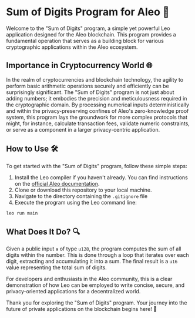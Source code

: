 # Sum of Digits Program for Aleo 🧮

Welcome to the "Sum of Digits" program, a simple yet powerful Leo application designed for the Aleo blockchain. This program provides a fundamental operation that serves as a building block for various cryptographic applications within the Aleo ecosystem.

## Importance in Cryptocurrency World 🌐

In the realm of cryptocurrencies and blockchain technology, the agility to perform basic arithmetic operations securely and efficiently can be surprisingly significant. The "Sum of Digits" program is not just about adding numbers; it embodies the precision and meticulousness required in the cryptographic domain. By processing numerical inputs deterministically and within the privacy-preserving confines of Aleo's zero-knowledge proof system, this program lays the groundwork for more complex protocols that might, for instance, calculate transaction fees, validate numeric constraints, or serve as a component in a larger privacy-centric application.

## How to Use 🛠️

To get started with the "Sum of Digits" program, follow these simple steps:

1. Install the Leo compiler if you haven't already. You can find instructions on the [official Aleo documentation](https://developer.aleo.org/getting_started).
2. Clone or download this repository to your local machine.
3. Navigate to the directory containing the `.gitignore` file
4. Execute the program using the Leo command line:

```
leo run main
```

## What Does It Do? 🔍

Given a public input `a` of type `u128`, the program computes the sum of all digits within the number. This is done through a loop that iterates over each digit, extracting and accumulating it into a sum. The final result is a `u16` value representing the total sum of digits.

For developers and enthusiasts in the Aleo community, this is a clear demonstration of how Leo can be employed to write concise, secure, and privacy-oriented applications for a decentralized world.

Thank you for exploring the "Sum of Digits" program. Your journey into the future of private applications on the blockchain begins here! 🚀

